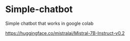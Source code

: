 # Simple-chatbot
Simple chatbot that works in google colab

https://huggingface.co/mistralai/Mistral-7B-Instruct-v0.2
